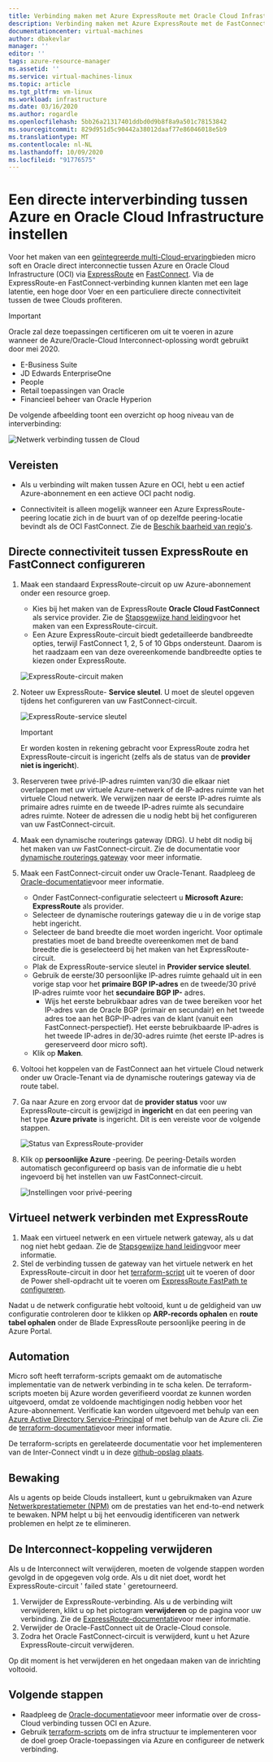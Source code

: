 ```yaml
---
title: Verbinding maken met Azure ExpressRoute met Oracle Cloud Infrastructure | Microsoft Docs
description: Verbinding maken met Azure ExpressRoute met de FastConnect van Oracle Cloud Infrastructure (OCI) om cross-Cloud Oracle-toepassings oplossingen in te scha kelen
documentationcenter: virtual-machines
author: dbakevlar
manager: ''
editor: ''
tags: azure-resource-manager
ms.assetid: ''
ms.service: virtual-machines-linux
ms.topic: article
ms.tgt_pltfrm: vm-linux
ms.workload: infrastructure
ms.date: 03/16/2020
ms.author: rogardle
ms.openlocfilehash: 5bb26a21317401ddbd0d9b8f8a9a501c78153842
ms.sourcegitcommit: 829d951d5c90442a38012daaf77e86046018e5b9
ms.translationtype: MT
ms.contentlocale: nl-NL
ms.lasthandoff: 10/09/2020
ms.locfileid: "91776575"
---
```

# <a name="set-up-a-direct-interconnection-between-azure-and-oracle-cloud-infrastructure"></a>Een directe interverbinding tussen Azure en Oracle Cloud Infrastructure instellen  

Voor het maken van een [geïntegreerde multi-Cloud-ervaring](oracle-oci-overview.md)bieden micro soft en Oracle direct interconnectie tussen Azure en Oracle Cloud Infrastructure (OCI) via [ExpressRoute](../../../expressroute/expressroute-introduction.md) en [FastConnect](https://docs.cloud.oracle.com/iaas/Content/Network/Concepts/fastconnectoverview.htm). Via de ExpressRoute-en FastConnect-verbinding kunnen klanten met een lage latentie, een hoge door Voer en een particuliere directe connectiviteit tussen de twee Clouds profiteren.

> [!IMPORTANT]
> Oracle zal deze toepassingen certificeren om uit te voeren in azure wanneer de Azure/Oracle-Cloud Interconnect-oplossing wordt gebruikt door mei 2020.
> * E-Business Suite
> * JD Edwards EnterpriseOne
> * People
> * Retail toepassingen van Oracle
> * Financieel beheer van Oracle Hyperion

De volgende afbeelding toont een overzicht op hoog niveau van de interverbinding:

![Netwerk verbinding tussen de Cloud](media/configure-azure-oci-networking/azure-oci-connect.png)

## <a name="prerequisites"></a>Vereisten

* Als u verbinding wilt maken tussen Azure en OCI, hebt u een actief Azure-abonnement en een actieve OCI pacht nodig.

* Connectiviteit is alleen mogelijk wanneer een Azure ExpressRoute-peering locatie zich in de buurt van of op dezelfde peering-locatie bevindt als de OCI FastConnect. Zie de [Beschik baarheid van regio's](oracle-oci-overview.md#region-availability).

## <a name="configure-direct-connectivity-between-expressroute-and-fastconnect"></a>Directe connectiviteit tussen ExpressRoute en FastConnect configureren

1. Maak een standaard ExpressRoute-circuit op uw Azure-abonnement onder een resource groep. 
    * Kies bij het maken van de ExpressRoute **Oracle Cloud FastConnect** als service provider. Zie de [Stapsgewijze hand leiding](../../../expressroute/expressroute-howto-circuit-portal-resource-manager.md)voor het maken van een ExpressRoute-circuit.
    * Een Azure ExpressRoute-circuit biedt gedetailleerde bandbreedte opties, terwijl FastConnect 1, 2, 5 of 10 Gbps ondersteunt. Daarom is het raadzaam een van deze overeenkomende bandbreedte opties te kiezen onder ExpressRoute.

    ![ExpressRoute-circuit maken](media/configure-azure-oci-networking/exr-create-new.png)
1. Noteer uw ExpressRoute- **Service sleutel**. U moet de sleutel opgeven tijdens het configureren van uw FastConnect-circuit.

    ![ExpressRoute-service sleutel](media/configure-azure-oci-networking/exr-service-key.png)

    > [!IMPORTANT]
    > Er worden kosten in rekening gebracht voor ExpressRoute zodra het ExpressRoute-circuit is ingericht (zelfs als de status van de **provider** **niet is ingericht**).

1. Reserveren twee privé-IP-adres ruimten van/30 die elkaar niet overlappen met uw virtuele Azure-netwerk of de IP-adres ruimte van het virtuele Cloud netwerk. We verwijzen naar de eerste IP-adres ruimte als primaire adres ruimte en de tweede IP-adres ruimte als secundaire adres ruimte. Noteer de adressen die u nodig hebt bij het configureren van uw FastConnect-circuit.
1. Maak een dynamische routerings gateway (DRG). U hebt dit nodig bij het maken van uw FastConnect-circuit. Zie de documentatie voor [dynamische routerings gateway](https://docs.cloud.oracle.com/iaas/Content/Network/Tasks/managingDRGs.htm) voor meer informatie.
1. Maak een FastConnect-circuit onder uw Oracle-Tenant. Raadpleeg de [Oracle-documentatie](https://docs.cloud.oracle.com/iaas/Content/Network/Concepts/azure.htm)voor meer informatie.
  
    * Onder FastConnect-configuratie selecteert u **Microsoft Azure: ExpressRoute** als provider.
    * Selecteer de dynamische routerings gateway die u in de vorige stap hebt ingericht.
    * Selecteer de band breedte die moet worden ingericht. Voor optimale prestaties moet de band breedte overeenkomen met de band breedte die is geselecteerd bij het maken van het ExpressRoute-circuit.
    * Plak de ExpressRoute-service sleutel in **Provider service sleutel**.
    * Gebruik de eerste/30 persoonlijke IP-adres ruimte gehaald uit in een vorige stap voor het **primaire BGP IP-adres** en de tweede/30 privé IP-adres ruimte voor het **secundaire BGP IP-** adres.
        * Wijs het eerste bebruikbaar adres van de twee bereiken voor het IP-adres van de Oracle BGP (primair en secundair) en het tweede adres toe aan het BGP-IP-adres van de klant (vanuit een FastConnect-perspectief). Het eerste bebruikbaarde IP-adres is het tweede IP-adres in de/30-adres ruimte (het eerste IP-adres is gereserveerd door micro soft).
    * Klik op **Maken**.
1. Voltooi het koppelen van de FastConnect aan het virtuele Cloud netwerk onder uw Oracle-Tenant via de dynamische routerings gateway via de route tabel.
1. Ga naar Azure en zorg ervoor dat de **provider status** voor uw ExpressRoute-circuit is gewijzigd in **ingericht** en dat een peering van het type **Azure private** is ingericht. Dit is een vereiste voor de volgende stappen.

    ![Status van ExpressRoute-provider](media/configure-azure-oci-networking/exr-provider-status.png)
1. Klik op **persoonlijke Azure** -peering. De peering-Details worden automatisch geconfigureerd op basis van de informatie die u hebt ingevoerd bij het instellen van uw FastConnect-circuit.

    ![Instellingen voor privé-peering](media/configure-azure-oci-networking/exr-private-peering.png)

## <a name="connect-virtual-network-to-expressroute"></a>Virtueel netwerk verbinden met ExpressRoute

1. Maak een virtueel netwerk en een virtuele netwerk gateway, als u dat nog niet hebt gedaan. Zie de [Stapsgewijze hand leiding](../../../expressroute/expressroute-howto-add-gateway-portal-resource-manager.md)voor meer informatie.
1. Stel de verbinding tussen de gateway van het virtuele netwerk en het ExpressRoute-circuit in door het [terraform-script](https://github.com/microsoft/azure-oracle/tree/master/InterConnect-2) uit te voeren of door de Power shell-opdracht uit te voeren om [ExpressRoute FastPath te configureren](../../../expressroute/expressroute-howto-linkvnet-arm.md#configure-expressroute-fastpath).

Nadat u de netwerk configuratie hebt voltooid, kunt u de geldigheid van uw configuratie controleren door te klikken op **ARP-records ophalen** en **route tabel ophalen** onder de Blade ExpressRoute persoonlijke peering in de Azure Portal.

## <a name="automation"></a>Automation

Micro soft heeft terraform-scripts gemaakt om de automatische implementatie van de netwerk verbinding in te scha kelen. De terraform-scripts moeten bij Azure worden geverifieerd voordat ze kunnen worden uitgevoerd, omdat ze voldoende machtigingen nodig hebben voor het Azure-abonnement. Verificatie kan worden uitgevoerd met behulp van een [Azure Active Directory Service-Principal](../../../active-directory/develop/app-objects-and-service-principals.md#service-principal-object) of met behulp van de Azure cli. Zie de [terraform-documentatie](https://www.terraform.io/docs/providers/azurerm/auth/azure_cli.html)voor meer informatie.

De terraform-scripts en gerelateerde documentatie voor het implementeren van de Inter-Connect vindt u in deze [github-opslag plaats](https://aka.ms/azureociinterconnecttf).

## <a name="monitoring"></a>Bewaking

Als u agents op beide Clouds installeert, kunt u gebruikmaken van Azure [Netwerkprestatiemeter (NPM)](../../../expressroute/how-to-npm.md) om de prestaties van het end-to-end netwerk te bewaken. NPM helpt u bij het eenvoudig identificeren van netwerk problemen en helpt ze te elimineren.

## <a name="delete-the-interconnect-link"></a>De Interconnect-koppeling verwijderen

Als u de Interconnect wilt verwijderen, moeten de volgende stappen worden gevolgd in de opgegeven volg orde. Als u dit niet doet, wordt het ExpressRoute-circuit ' failed state ' geretourneerd.

1. Verwijder de ExpressRoute-verbinding. Als u de verbinding wilt verwijderen, klikt u op het pictogram **verwijderen** op de pagina voor uw verbinding. Zie de [ExpressRoute-documentatie](../../../expressroute/expressroute-howto-linkvnet-portal-resource-manager.md#clean-up-resources)voor meer informatie.
1. Verwijder de Oracle-FastConnect uit de Oracle-Cloud console.
1. Zodra het Oracle FastConnect-circuit is verwijderd, kunt u het Azure ExpressRoute-circuit verwijderen.

Op dit moment is het verwijderen en het ongedaan maken van de inrichting voltooid.

## <a name="next-steps"></a>Volgende stappen

* Raadpleeg de [Oracle-documentatie](https://docs.cloud.oracle.com/iaas/Content/Network/Concepts/azure.htm)voor meer informatie over de cross-Cloud verbinding tussen OCI en Azure.
* Gebruik [terraform-scripts](https://aka.ms/azureociinterconnecttf) om de infra structuur te implementeren voor de doel groep Oracle-toepassingen via Azure en configureer de netwerk verbinding. 
